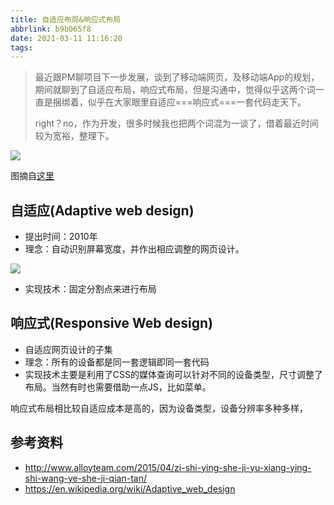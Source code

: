 ```yaml
---
title: 自适应布局&响应式布局
abbrlink: b9b065f8
date: 2021-03-11 11:16:20
tags:
---
```

> 最近跟PM聊项目下一步发展，谈到了移动端网页，及移动端App的规划，期间就聊到了自适应布局，响应式布局，但是沟通中，觉得似乎这两个词一直是捆绑着，似乎在大家眼里自适应===响应式===一套代码走天下。
> 
> right？no，作为开发，很多时候我也把两个词混为一谈了，借着最近时间较为宽裕，整理下。


![](https://static.1991421.cn/2021/2021-03-11-122414.jpeg)

图摘自[这里](https://www.uxpin.com/studio/blog/responsive-vs-adaptive-design-whats-best-choice-designers/)



## 自适应(Adaptive web design)

- 提出时间：2010年
- 理念：自动识别屏幕宽度，并作出相应调整的网页设计。

![](https://static.1991421.cn/2021/2021-03-11-121643.jpeg)

- 实现技术：固定分割点来进行布局



## 响应式(Responsive Web design)

- 自适应网页设计的子集
- 理念：所有的设备都是同一套逻辑即同一套代码
- 实现技术主要是利用了CSS的媒体查询可以针对不同的设备类型，尺寸调整了布局。当然有时也需要借助一点JS，比如菜单。



响应式布局相比较自适应成本是高的，因为设备类型，设备分辨率多种多样，





## 参考资料

- http://www.alloyteam.com/2015/04/zi-shi-ying-she-ji-yu-xiang-ying-shi-wang-ye-she-ji-qian-tan/
- https://en.wikipedia.org/wiki/Adaptive_web_design
